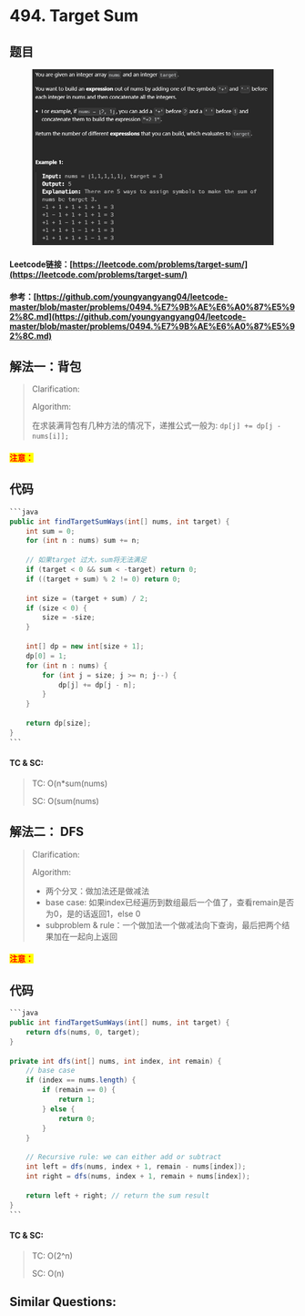 # 494. Target Sum

## 题目

<figure><img src="../../.gitbook/assets/image (240).png" alt=""><figcaption></figcaption></figure>

#### Leetcode链接：[https://leetcode.com/problems/target-sum/](https://leetcode.com/problems/target-sum/)

#### 参考：[https://github.com/youngyangyang04/leetcode-master/blob/master/problems/0494.%E7%9B%AE%E6%A0%87%E5%92%8C.md](https://github.com/youngyangyang04/leetcode-master/blob/master/problems/0494.%E7%9B%AE%E6%A0%87%E5%92%8C.md)

## 解法一：背包

> Clarification:&#x20;
>
> Algorithm:&#x20;
>
> 在求装满背包有几种方法的情况下，递推公式一般为: `dp[j] += dp[j - nums[i]];`

#### <mark style="color:red;">注意：</mark>

## 代码

````java
```java
public int findTargetSumWays(int[] nums, int target) {
    int sum = 0;
    for (int n : nums) sum += n;

    // 如果target 过大，sum将无法满足
    if (target < 0 && sum < -target) return 0;
    if ((target + sum) % 2 != 0) return 0;

    int size = (target + sum) / 2;
    if (size < 0) {
        size = -size;
    }

    int[] dp = new int[size + 1];
    dp[0] = 1;
    for (int n : nums) {
        for (int j = size; j >= n; j--) {
            dp[j] += dp[j - n];
        }
    }

    return dp[size];
}
```
````

#### TC & SC:&#x20;

> TC: O(n\*sum(nums)
>
> SC: O(sum(nums)

## 解法二： DFS

> Clarification:&#x20;
>
> Algorithm:&#x20;
>
> * 两个分叉：做加法还是做减法
> * base case: 如果index已经遍历到数组最后一个值了，查看remain是否为0，是的话返回1，else 0
> * subproblem & rule：一个做加法一个做减法向下查询，最后把两个结果加在一起向上返回

#### <mark style="color:red;">注意：</mark>

## 代码

````java
```java
public int findTargetSumWays(int[] nums, int target) {
    return dfs(nums, 0, target);
}

private int dfs(int[] nums, int index, int remain) {
    // base case
    if (index == nums.length) {
        if (remain == 0) {
            return 1;
        } else {
            return 0;
        }
    }

    // Recursive rule: we can either add or subtract
    int left = dfs(nums, index + 1, remain - nums[index]);
    int right = dfs(nums, index + 1, remain + nums[index]);

    return left + right; // return the sum result
}
```
````

#### TC & SC:&#x20;

> TC: O(2^n)
>
> SC: O(n)

## **Similar Questions:**&#x20;
